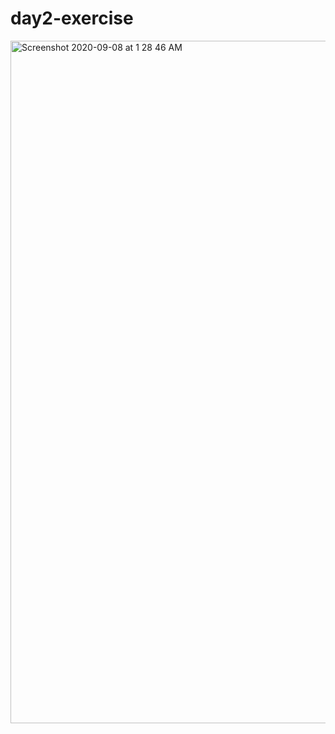 # day2-exercise

<img width="1092" alt="Screenshot 2020-09-08 at 1 28 46 AM" src="https://user-images.githubusercontent.com/38160696/92556397-729e0500-f29c-11ea-9dcc-7788d6b89473.png">
